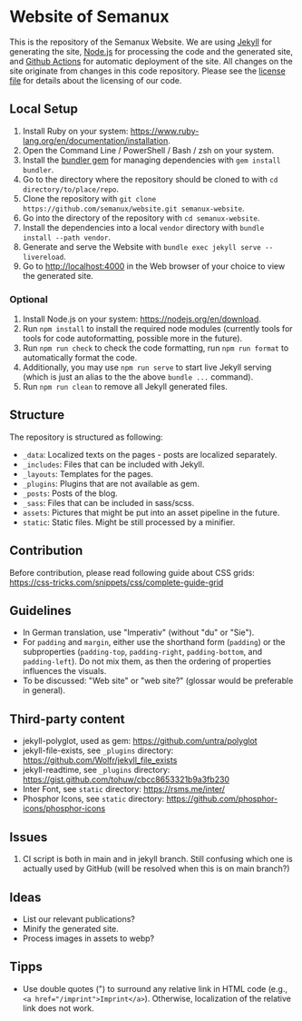 # Website of Semanux

This is the repository of the Semanux Website. We are using [Jekyll](https://jekyllrb.com) for generating the site, [Node.js](https://nodejs.org/en) for processing the code and the generated site, and [Github Actions](https://github.com/features/actions) for automatic deployment of the site. All changes on the site originate from changes in this code repository. Please see the [license file](./LICENSE) for details about the licensing of our code.

## Local Setup

1. Install Ruby on your system: <https://www.ruby-lang.org/en/documentation/installation>.
1. Open the Command Line / PowerShell / Bash / zsh on your system.
1. Install the [bundler gem](https://bundler.io) for managing dependencies with `gem install bundler`.
1. Go to the directory where the repository should be cloned to with `cd directory/to/place/repo`.
1. Clone the repository with `git clone https://github.com/semanux/website.git semanux-website`.
1. Go into the directory of the repository with `cd semanux-website`.
1. Install the dependencies into a local `vendor` directory with `bundle install --path vendor`.
1. Generate and serve the Website with `bundle exec jekyll serve --livereload`.
1. Go to <http://localhost:4000> in the Web browser of your choice to view the generated site.

### Optional

1. Install Node.js on your system: <https://nodejs.org/en/download>.
1. Run `npm install` to install the required node modules (currently tools for tools for code autoformatting, possible more in the future).
1. Run `npm run check` to check the code formatting, run `npm run format` to automatically format the code.
1. Additionally, you may use `npm run serve` to start live Jekyll serving (which is just an alias to the the above `bundle ...` command).
1. Run `npm run clean` to remove all Jekyll generated files.

## Structure

The repository is structured as following:
- `_data`: Localized texts on the pages - posts are localized separately.
- `_includes`: Files that can be included with Jekyll.
- `_layouts`: Templates for the pages.
- `_plugins`: Plugins that are not available as gem.
- `_posts`: Posts of the blog.
- `_sass`: Files that can be included in sass/scss.
- `assets`: Pictures that might be put into an asset pipeline in the future.
- `static`: Static files. Might be still processed by a minifier.

## Contribution

Before contribution, please read following guide about CSS grids: <https://css-tricks.com/snippets/css/complete-guide-grid>

## Guidelines

- In German translation, use "Imperativ" (without "du" or "Sie").
- For `padding` and `margin`, either use the shorthand form (`padding`) or the subproperties (`padding-top`, `padding-right`, `padding-bottom`, and `padding-left`). Do not mix them, as then the ordering of properties influences the visuals.
- To be discussed: "Web site" or "web site?" (glossar would be preferable in general).

## Third-party content

- jekyll-polyglot, used as gem: <https://github.com/untra/polyglot>
- jekyll-file-exists, see `_plugins` directory: <https://github.com/Wolfr/jekyll_file_exists>
- jekyll-readtime, see `_plugins` directory: <https://gist.github.com/tohuw/cbcc8653321b9a3fb230>
- Inter Font, see `static` directory: <https://rsms.me/inter/>
- Phosphor Icons, see `static` directory: <https://github.com/phosphor-icons/phosphor-icons>

## Issues

1. CI script is both in main and in jekyll branch. Still confusing which one is actually used by GitHub (will be resolved when this is on main branch?)

## Ideas

- List our relevant publications?
- Minify the generated site.
- Process images in assets to webp?

## Tipps

- Use double quotes (") to surround any relative link in HTML code (e.g., `<a href="/imprint">Imprint</a>`). Otherwise, localization of the relative link does not work.